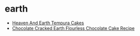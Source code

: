 # earth

 * [Heaven And Earth Tempura Cakes](index/h/heaven-and-earth-tempura-cakes-363169.json)
 * [Chocolate Cracked Earth Flourless Chocolate Cake Recipe](index/c/chocolate-cracked-earth-flourless-chocolate-cake-recipe.json)
